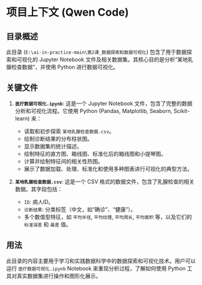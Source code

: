 # 项目上下文 (Qwen Code)

## 目录概述

此目录 (`E:\ai-in-practice-main\第2课_数据探索和数据可视化`) 包含了用于数据探索和可视化的 Jupyter Notebook 文件及相关数据集。其核心目的是分析“某地乳腺检查数据”，并使用 Python 进行数据可视化。

## 关键文件

1.  **`医疗数据可视化.ipynb`**: 这是一个 Jupyter Notebook 文件，包含了完整的数据分析和可视化流程。它使用 Python (Pandas, Matplotlib, Seaborn, Scikit-learn) 来：
    *   读取和初步探索 `某地乳腺检查数据.csv`。
    *   绘制诊断结果的分布柱状图。
    *   显示数据集的统计描述。
    *   绘制特征的直方图、箱线图、标准化后的箱线图和小提琴图。
    *   计算并绘制特征间的相关性热图。
    *   展示了数据加载、处理、标准化和使用多种图表进行可视化的典型方法。

2.  **`某地乳腺检查数据.csv`**: 这是一个 CSV 格式的数据文件，包含了乳腺检查的相关数据。其字段包括：
    *   `ID`: 病人ID。
    *   `诊断结果`: 分类标签（中文，如“确诊”、“健康”）。
    *   多个数值型特征，如 `平均半径`, `平均纹理`, `平均周长`, `平均面积` 等，以及它们的 `标准误差` 和 `最差` 值。

## 用法

此目录的内容主要用于学习和实践数据科学中的数据探索和可视化技术。用户可以运行 `医疗数据可视化.ipynb` Notebook 来重现分析过程，了解如何使用 Python 工具对真实数据集进行操作和图形化展示。